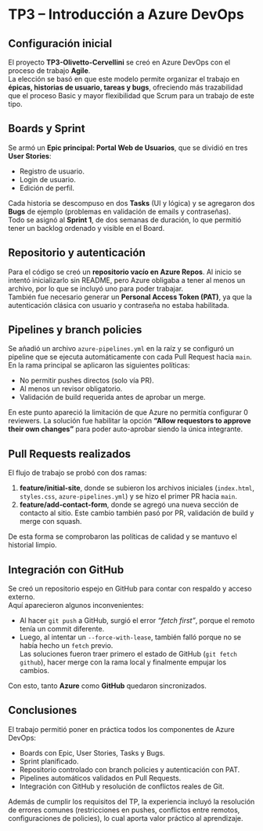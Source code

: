 # TP3 – Introducción a Azure DevOps

## Configuración inicial
El proyecto **TP3-Olivetto-Cervellini** se creó en Azure DevOps con el proceso de trabajo **Agile**.  
La elección se basó en que este modelo permite organizar el trabajo en **épicas, historias de usuario, tareas y bugs**, ofreciendo más trazabilidad que el proceso Basic y mayor flexibilidad que Scrum para un trabajo de este tipo.

## Boards y Sprint
Se armó un **Epic principal: Portal Web de Usuarios**, que se dividió en tres **User Stories**:  
- Registro de usuario.  
- Login de usuario.  
- Edición de perfil.  

Cada historia se descompuso en dos **Tasks** (UI y lógica) y se agregaron dos **Bugs** de ejemplo (problemas en validación de emails y contraseñas).  
Todo se asignó al **Sprint 1**, de dos semanas de duración, lo que permitió tener un backlog ordenado y visible en el Board.

## Repositorio y autenticación
Para el código se creó un **repositorio vacío en Azure Repos**. Al inicio se intentó inicializarlo sin README, pero Azure obligaba a tener al menos un archivo, por lo que se incluyó uno para poder trabajar.  
También fue necesario generar un **Personal Access Token (PAT)**, ya que la autenticación clásica con usuario y contraseña no estaba habilitada.

## Pipelines y branch policies
Se añadió un archivo `azure-pipelines.yml` en la raíz y se configuró un pipeline que se ejecuta automáticamente con cada Pull Request hacia `main`.  
En la rama principal se aplicaron las siguientes políticas:
- No permitir pushes directos (solo vía PR).  
- Al menos un revisor obligatorio.  
- Validación de build requerida antes de aprobar un merge.

En este punto apareció la limitación de que Azure no permitía configurar 0 reviewers. La solución fue habilitar la opción **“Allow requestors to approve their own changes”** para poder auto-aprobar siendo la única integrante.

## Pull Requests realizados
El flujo de trabajo se probó con dos ramas:
1. **feature/initial-site**, donde se subieron los archivos iniciales (`index.html`, `styles.css`, `azure-pipelines.yml`) y se hizo el primer PR hacia `main`.  
2. **feature/add-contact-form**, donde se agregó una nueva sección de contacto al sitio. Este cambio también pasó por PR, validación de build y merge con squash.

De esta forma se comprobaron las políticas de calidad y se mantuvo el historial limpio.

## Integración con GitHub
Se creó un repositorio espejo en GitHub para contar con respaldo y acceso externo.  
Aquí aparecieron algunos inconvenientes:
- Al hacer `git push` a GitHub, surgió el error *“fetch first”*, porque el remoto tenía un commit diferente.  
- Luego, al intentar un `--force-with-lease`, también falló porque no se había hecho un `fetch` previo.  
Las soluciones fueron traer primero el estado de GitHub (`git fetch github`), hacer merge con la rama local y finalmente empujar los cambios.  

Con esto, tanto **Azure** como **GitHub** quedaron sincronizados.

## Conclusiones
El trabajo permitió poner en práctica todos los componentes de Azure DevOps:  
- Boards con Epic, User Stories, Tasks y Bugs.  
- Sprint planificado.  
- Repositorio controlado con branch policies y autenticación con PAT.  
- Pipelines automáticos validados en Pull Requests.  
- Integración con GitHub y resolución de conflictos reales de Git.  

Además de cumplir los requisitos del TP, la experiencia incluyó la resolución de errores comunes (restricciones en pushes, conflictos entre remotos, configuraciones de policies), lo cual aporta valor práctico al aprendizaje.
